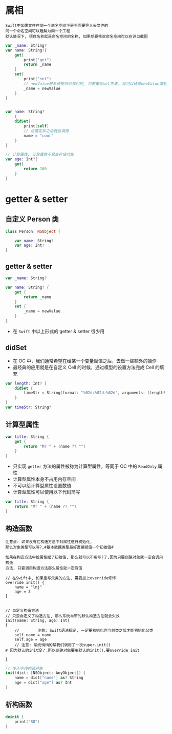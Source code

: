 # 属相
```
Swift中如果文件在同一个命名空间下是不需要导入头文件的
同一个命名空间可以理解为同一个工程
默认情况下, 项目名称就是命名空间的名称, 如果想要修改命名空间可以在详见截图
```

```swift
var _name: String?
var name: String?{
    get{
        print("get")
        return _name
    }
    set{
        print("set")
        // newValue是系统提供给我们的, 只要重写set方法, 就可以通过newValue拿到外界设置的值
        _name = newValue
    }
}


var name: String?
    {
    didSet{
        print(self)
        // 设置完毕之后就会调用
        name = "cool"
    }
}

// 计算属性, 计算属性不具备存储功能
var age: Int?{
    get{
        return 100
    }
}
```

# getter & setter

## 自定义 Person 类

```swift
class Person: NSObject {

    var name: String?
    var age: Int?
}
```

## getter & setter

```swift
var _name: String?

var name: String? {
    get {
        return _name
    }
    set {
        _name = newValue
    }
}
```

* 在 `Swift` 中以上形式的 getter & setter 很少用

## didSet

* 在 OC 中，我们通常希望在给某一个变量赋值之后，去做一些额外的操作
* 最经典的应用就是在自定义 Cell 的时候，通过模型的设置方法完成 Cell 的填充

```swift
var length: Int? {
    didSet {
        timeStr = String(format: "%02d:%02d:%02d", arguments: [length! / 3600, (length! % 3600) / 60, length! % 60])
    }
}
var timeStr: String?
```

## 计算型属性

```swift
var title: String {
    get {
        return "Mr " + (name ?? "")
    }
}
```

* 只实现 `getter` 方法的属性被称为计算型属性，等同于 OC 中的 `ReadOnly` 属性
* 计算型属性本身不占用内存空间
* 不可以给计算型属性设置数值
* 计算型属性可以使用以下代码简写

```swift
var title: String {
    return "Mr " + (name ?? "")
}
```

## 构造函数
```
注意点: 如果没有在构造方法中对属性进行初始化,
那么对象类型可以写?,#基本数据类型最好直接赋值一个初始值#

如果在构造方法中给属性赋了初始值, 那么就可以不用写?了,因为只要创建对象就一定会调用构造
方法, 只要调用构造方法那么属性就一定有值

```

```objc
// 在Swift中, 如果重写父类的方法, 需要加上override修饰
override init() {
    name = "lnj"
    age = 3
}


// 自定义构造方法
// 只要自定义了构造方法, 那么系统自带的默认构造方法就会失效
init(name: String, age: Int)
{
    //        注意: Swift语法规定, 一定要初始化完当前类之后才能初始化父类
    self.name = name
    self.age = age
    // 注意: 系统悄悄的帮我们调用了一次super.init()
# 因为默认的init没了,所以创建对象要用默认的init(),要override init
    
}
```

```swift
// 传入字典构造对象
init(dict: [NSObject: AnyObject]) {
    name = dict["name"] as? String
    age = dict["age"] as? Int
}
```

## 析构函数

```swift
deinit {
    print("88")
}
```

